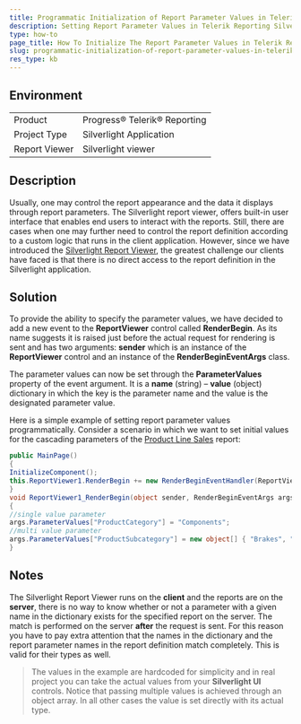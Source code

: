 ```yaml
---
title: Programmatic Initialization of Report Parameter Values in Telerik Reporting Silverlight Viewer 
description: Setting Report Parameter Values in Telerik Reporting Silverlight Viewer By Code.
type: how-to
page_title: How To Initialize The Report Parameter Values in Telerik Reporting Silverlight Viewer Through Code
slug: programmatic-initialization-of-report-parameter-values-in-telerik-reporting-silverlight-viewer
res_type: kb
---
```


## Environment
<table>
	<tr>
		<td>Product</td>
		<td>Progress® Telerik® Reporting</td>
	</tr>
	<tr>
		<td>Project Type</td>
		<td>Silverlight Application</td>
	</tr>
	<tr>
		<td>Report Viewer</td>
		<td>Silverlight viewer</td>
	</tr>
</table>

## Description

Usually, one may control the report appearance and the data it displays through report parameters. The Silverlight report viewer, offers built-in user interface that enables end users to interact with the reports. Still, there are cases when one may further need to control the report definition according to a custom logic that runs in the client application. However, since we have introduced the [Silverlight Report Viewer](../silverlight-report-viewer-embedding-the-silverlight-viewer), the greatest challenge our clients have faced is that there is no direct access to the report definition in the Silverlight application.


## Solution

To provide the ability to specify the parameter values, we have decided to add a new event to the **ReportViewer** control called **RenderBegin**. As its name suggests it is raised just before the actual request for rendering is sent and has two arguments: **sender** which is an instance of the **ReportViewer** control and an instance of the **RenderBeginEventArgs** class. 

The parameter values can now be set through the **ParameterValues** property of the event argument. It is a **name** (string) – **value** (object) dictionary in which the key is the parameter name and the value is the designated parameter value.  

Here is a simple example of setting report parameter values programmatically. Consider a scenario in which we want to set initial values for the cascading parameters of the [Product Line Sales](../product-line-sales) report:

```cs
public MainPage()
{
InitializeComponent();
this.ReportViewer1.RenderBegin += new RenderBeginEventHandler(ReportViewer1_RenderBegin);
}
void ReportViewer1_RenderBegin(object sender, RenderBeginEventArgs args)
{
//single value parameter
args.ParameterValues["ProductCategory"] = "Components";
//multi value parameter
args.ParameterValues["ProductSubcategory"] = new object[] { "Brakes", "Chains" };
}
```

## Notes

The Silverlight Report Viewer runs on the **client** and the reports are on the **server**, there is no way to know whether or not a parameter with a given name in the dictionary exists for the specified report on the server. The match is performed on the server **after** the request is sent. For this reason you have to pay extra attention that the names in the dictionary and the report parameter names in the report definition match completely. This is valid for their types as well. 
 
> The values in the example are hardcoded for simplicity and in real project you can take the actual values from your **Silverlight UI** controls. Notice that passing multiple values is achieved through an object array. In all other cases the value is set directly with its actual type.
 



